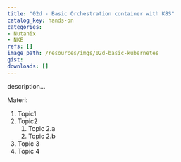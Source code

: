 ```yaml
---
title: "02d - Basic Orchestration container with K8S"
catalog_key: hands-on
categories:
- Nutanix
- NKE
refs: []
image_path: /resources/imgs/02d-basic-kubernetes
gist: 
downloads: []
---
```



description...

<!--more-->

Materi: 

1. Topic1
2. Topic2
    1. Topic 2.a
    2. Topic 2.b
3. Topic 3
4. Topic 4